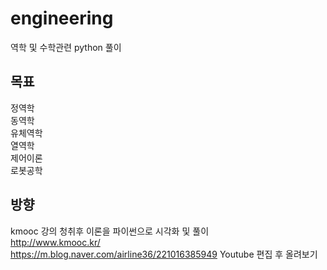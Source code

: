 # engineering
역학 및 수학관련 python 풀이

## 목표  
정역학  
동역학  
유체역학  
열역학  
제어이론  
로봇공학  

## 방향
kmooc 강의 청취후 이론을 파이썬으로 시각화 및 풀이  
http://www.kmooc.kr/  
https://m.blog.naver.com/airline36/221016385949
Youtube 편집 후 올려보기  


